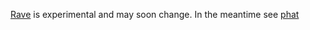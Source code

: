 [Rave](https://github.com/ryanve/rave) is experimental and may soon change. In the meantime see [phat](http://phat.airve.com)